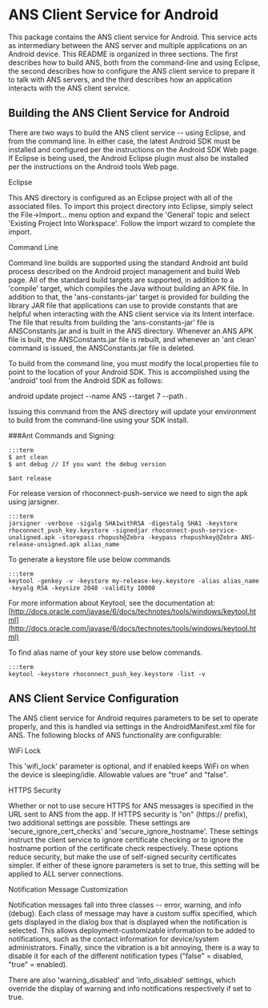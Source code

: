 ANS Client Service for Android
==============================

This package contains the ANS client service for Android. This service acts as
intermediary between the ANS server and multiple applications on an Android
device. This README is organized in three sections. The first describes how to
build ANS, both from the command-line and using Eclipse, the second describes
how to configure the ANS client service to prepare it to talk with ANS servers, 
and the third describes how an application interacts with the ANS client service.


Building the ANS Client Service for Android
-------------------------------------------

There are two ways to build the ANS client service -- using Eclipse, and from
the command line. In either case, the latest Android SDK must be installed
and configured per the instructions on the Android SDK Web page. If Eclipse
is being used, the Android Eclipse plugin must also be installed per the 
instructions on the Android tools Web page.

Eclipse

This ANS directory is configured as an Eclipse project with all of the
associated files. To import this project directory into Eclipse, simply 
select the File->Import... menu option and expand the 'General' topic and
select 'Existing Project Into Workspace'. Follow the import wizard to complete
the import.

Command Line

Command line builds are supported using the standard Android ant build process
described on the Android project management and build Web page. All of the
standard build targets are supported, in addition to a 'compile' target, which
compiles the Java without building an APK file. In addition to that, the
'ans-constants-jar' target is provided for building the library JAR file that
applications can use to provide constants that are helpful when interacting
with the ANS client service via its Intent interface. The file that results
from building the 'ans-constants-jar' file is ANSConstants.jar and is built in
the ANS directory. Whenever an ANS APK file is built, the ANSConstants.jar
file is rebuilt, and whenever an 'ant clean' command is issued, the 
ANSConstants.jar file is deleted.

To build from the command line, you must modify the local.properties file
to point to the location of your Android SDK. This is accomplished using the
'android' tool from the Android SDK as follows:

android update project --name ANS --target 7 --path .

Issuing this command from the ANS directory will update your environment to 
build from the command-line using your SDK install.

###Ant Commands and Signing:

	:::term
	$ ant clean
	$ ant debug // If you want the debug version

	$ant release

For release version of rhoconnect-push-service we need to sign the apk using jarsigner.

	:::term
	jarsigner -verbose -sigalg SHA1withRSA -digestalg SHA1 -keystore rhoconnect_push_key.keystore -signedjar rhoconnect-push-service-unaligned.apk -storepass rhopush@Zebra -keypass rhopushkey@Zebra ANS-release-unsigned.apk alias_name

To generate a keystore file use below commands

	:::term
	keytool -genkey -v -keystore my-release-key.keystore -alias alias_name -keyalg RSA -keysize 2048 -validity 10000

For more information about Keytool, see the documentation at: [http://docs.oracle.com/javase/6/docs/technotes/tools/windows/keytool.html](http://docs.oracle.com/javase/6/docs/technotes/tools/windows/keytool.html)

To find alias name of your key store use below commands.

	:::term
	keytool -keystore rhoconnect_push_key.keystore -list -v
	
ANS Client Service Configuration
--------------------------------

The ANS client service for Android requires parameters to be set to operate
properly, and this is handled via settings in the AndroidManifest.xml file for
ANS. The following blocks of ANS functionality are configurable:

WiFi Lock

This 'wifi_lock' parameter is optional, and if enabled keeps WiFi on when the
device is sleeping/idle. Allowable values are "true" and "false".

HTTPS Security

Whether or not to use secure HTTPS for ANS messages is specified in the URL
sent to ANS from the app. If HTTPS security is "on" (https:// prefix), two additional 
settings are possible. These settings are 'secure_ignore_cert_checks' and 
'secure_ignore_hostname'. These settings instruct the client service to ignore
certificate checking or to ignore the hostname portion of the certificate 
check respectively. These options reduce security, but make the use of 
self-signed security certificates simpler. If either of these ignore parameters
is set to true, this setting will be applied to ALL server connections.

Notification Message Customization

Notification messages fall into three classes -- error, warning, and info (debug).
Each class of message may have a custom suffix specified, which gets displayed
in the dialog box that is displayed when the notification is selected. This
allows deployment-customizable information to be added to notifications, such
as the contact information for device/system administrators. Finally, since
the vibration is a bit annoying, there is a way to disable it for each of the
different notification types ("false" = disabled, "true" = enabled).

There are also 'warning_disabled' and 'info_disabled' settings, which override the
display of warning and info notifications respectively if set to true.

